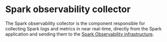 # Spark observability collector

The Spark observability collector is the component responsible for collecting Spark logs and metrics in near real-time, 
directly from the Spark application and sending them to the [Spark Observability infrastructure](../deployment/infra). 
